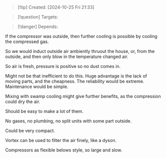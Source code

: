
>[!tip] Created: [2024-10-25 Fri 21:33]

>[!question] Targets: 

>[!danger] Depends: 

If the compressor was outside, then further cooling is possible by cooling the compressed gas.

So we would induct outside air ambiently thruout the house, or, from the outside, and then only blow in the temperature changed air.

So air is fresh, pressure is positive so no dust comes in.

Might not be that inefficient to do this.  Huge advantage is the lack of moving parts, and the cheapness.  The reliability would be extreme.  Maintenance would be simple.

Mixing with swamp cooling might give further benefits, as the compression could dry the air.

Should be easy to make a lot of them.

No gases, no plumbing, no split units with some part outside.

Could be very compact.

Vortex can be used to filter the air finely, like a dyson.

Compressors as flexible belows style, so large and slow.